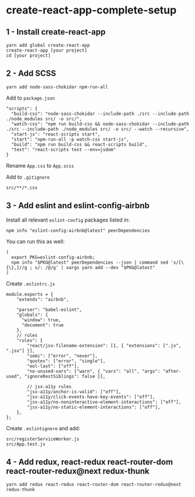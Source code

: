 # create-react-app-complete-setup

## 1 - Install create-react-app

```
yarn add global create-react-app
create-react-app [your project]
cd [your project]
```

## 2 - Add SCSS

```
yarn add node-sass-chokidar npm-run-all
```

Add to `package.json`

```
"scripts": {
  "build-css": "node-sass-chokidar --include-path ./src --include-path ./node_modules src/ -o src/",
  "watch-css": "npm run build-css && node-sass-chokidar --include-path ./src --include-path ./node_modules src/ -o src/ --watch --recursive",
  "start-js": "react-scripts start",
  "start": "npm-run-all -p watch-css start-js",
  "build": "npm run build-css && react-scripts build",
  "test": "react-scripts test --env=jsdom"
}
```

Rename `App.css` to `App.scss`

Add to `.gitignore`

```
src/**/*.css
```

## 3 - Add eslint and eslint-config-airbnb

Install all relevant `eslint-config` packages listed in: 
```
npm info "eslint-config-airbnb@latest" peerDependencies
```

You can run this as well:
```
(
  export PKG=eslint-config-airbnb;
  npm info "$PKG@latest" peerDependencies --json | command sed 's/[\{\},]//g ; s/: /@/g' | xargs yarn add --dev "$PKG@latest"
)
```

Create `.eslintrc.js`

```
module.exports = {
    "extends": "airbnb",

    "parser": "babel-eslint",
    "globals": {
      "window": true,
      "document": true
    },
    // rules
    "rules": {
        "react/jsx-filename-extension": [1, { "extensions": [".js", ".jsx"] }],
        "semi": ["error", "never"],
        "quotes": ["error", "single"],
        "eol-last": ["off"],
        "no-unused-vars": ["warn", { "vars": "all", "args": "after-used", "ignoreRestSiblings": false }],

        // jsx-a11y rules
        "jsx-a11y/anchor-is-valid": ["off"],
        "jsx-a11y/click-events-have-key-events": ["off"],
        "jsx-a11y/no-noninteractive-element-interactions": ["off"],
        "jsx-a11y/no-static-element-interactions": ["off"],
    },
};
```

Create `.eslintignore` and add:
```
src/registerServiceWorker.js
src/App.test.js
```


## 4 - Add redux, react-redux react-router-dom react-router-redux@next redux-thunk 

```
yarn add redux react-redux react-router-dom react-router-redux@next redux-thunk
```
